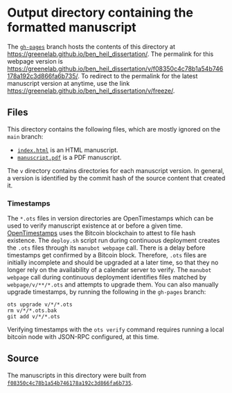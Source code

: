 # Output directory containing the formatted manuscript

The [`gh-pages`](https://github.com/greenelab/ben_heil_dissertation/tree/gh-pages) branch hosts the contents of this directory at <https://greenelab.github.io/ben_heil_dissertation/>.
The permalink for this webpage version is <https://greenelab.github.io/ben_heil_dissertation/v/f08350c4c78b1a54b746178a192c3d866fa6b735/>.
To redirect to the permalink for the latest manuscript version at anytime, use the link <https://greenelab.github.io/ben_heil_dissertation/v/freeze/>.

## Files

This directory contains the following files, which are mostly ignored on the `main` branch:

+ [`index.html`](index.html) is an HTML manuscript.
+ [`manuscript.pdf`](manuscript.pdf) is a PDF manuscript.

The `v` directory contains directories for each manuscript version.
In general, a version is identified by the commit hash of the source content that created it.

### Timestamps

The `*.ots` files in version directories are OpenTimestamps which can be used to verify manuscript existence at or before a given time.
[OpenTimestamps](https://opentimestamps.org/) uses the Bitcoin blockchain to attest to file hash existence.
The `deploy.sh` script run during continuous deployment creates the `.ots` files through its `manubot webpage` call.
There is a delay before timestamps get confirmed by a Bitcoin block.
Therefore, `.ots` files are initially incomplete and should be upgraded at a later time, so that they no longer rely on the availability of a calendar server to verify.
The `manubot webpage` call during continuous deployment identifies files matched by `webpage/v/**/*.ots` and attempts to upgrade them.
You can also manually upgrade timestamps, by running the following in the `gh-pages` branch:

```shell
ots upgrade v/*/*.ots
rm v/*/*.ots.bak
git add v/*/*.ots
```

Verifying timestamps with the `ots verify` command requires running a local bitcoin node with JSON-RPC configured, at this time.

## Source

The manuscripts in this directory were built from
[`f08350c4c78b1a54b746178a192c3d866fa6b735`](https://github.com/greenelab/ben_heil_dissertation/commit/f08350c4c78b1a54b746178a192c3d866fa6b735).
